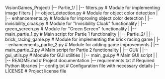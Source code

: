 VisionGames_Project/
|-- Partie_1/
|   |-- filters.py                  # Module for implementing image filters
|   |-- object_detection.py         # Module for object color detection
|   |-- enhancements.py             # Module for improving object color detection
|   |-- invisibility_cloak.py       # Module for "Invisibility Cloak" functionality
|   |-- green_screen.py             # Module for "Green Screen" functionality
|   |-- main_partie_1.py            # Main script for Partie 1 functionality
|
|-- Partie_2/
|   |-- brick_racing_game.py        # Module for implementing the brick racing game
|   |-- enhancements_partie_2.py    # Module for adding game improvements
|   |-- main_partie_2.py            # Main script for Partie 2 functionality
|
|-- GUI/
|   |-- gui_utils.py                # Module for GUI utilities
|   |-- main_gui.py                 # Main GUI script
|
|
|-- README.md                       # Project documentation
|-- requirements.txt                # Required Python libraries
|-- config.txt                      # Configuration file with necessary details
|-- LICENSE                         # Project license file
